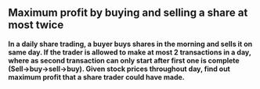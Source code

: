 ## Maximum profit by buying and selling a share at most twice ##

**In a daily share trading, a buyer buys shares in the morning and sells it on same day. If the trader is allowed to make at most 2 transactions in a day, where as second transaction can only start after first one is complete (Sell->buy->sell->buy). Given stock prices throughout day, find out maximum profit that a share trader could have made.**
